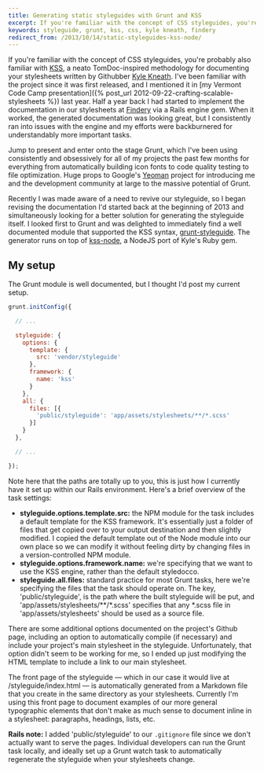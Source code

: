 ```yaml
---
title: Generating static styleguides with Grunt and KSS
excerpt: If you're familiar with the concept of CSS styleguides, you're probably also familiar with KSS, a neato TomDoc-inspired methodology for documenting your stylesheets written by Githubber Kyle Kneath.
keywords: styleguide, grunt, kss, css, kyle kneath, findery
redirect_from: /2013/10/14/static-styleguides-kss-node/
---
```

If you're familiar with the concept of CSS styleguides, you're probably also familiar with [KSS](http://warpspire.com/kss/), a neato TomDoc-inspired methodology for documenting your stylesheets written by Githubber [Kyle Kneath](http://warpspire.com/). I've been familiar with the project since it was first released, and I mentioned it in [my Vermont Code Camp presentation]({% post_url 2012-09-22-crafting-scalable-stylesheets %}) last year. Half a year back I had started to implement the documentation in our stylesheets at [Findery](http://www.findery.com) via a Rails engine gem. When it worked, the generated documentation was looking great, but I consistently ran into issues with the engine and my efforts were backburnered for understandably more important tasks.

Jump to present and enter onto the stage Grunt, which I've been using consistently and obsessively for all of my projects the past few months for everything from automatically building icon fonts to code quality testing to file optimization. Huge props to Google's [Yeoman](http://yeoman.io) project for introducing me and the development community at large to the massive potential of Grunt.

Recently I was made aware of a need to revive our styleguide, so I began revising the documentation I'd started back at the beginning of 2013 and simultaneously looking for a better solution for generating the styleguide itself. I looked first to Grunt and was delighted to immediately find a well documented module that supported the KSS syntax, [grunt-styleguide](https://github.com/indieisaconcept/grunt-styleguide). The generator runs on top of [kss-node](https://github.com/hughsk/kss-node), a NodeJS port of Kyle's Ruby gem.

My setup
--------

The Grunt module is well documented, but I thought I'd post my current setup.

```js
grunt.initConfig({

  // ...

  styleguide: {
    options: {
      template: {
        src: 'vendor/styleguide'
      },
      framework: {
        name: 'kss'
      }
    },
    all: {
      files: [{
        'public/styleguide': 'app/assets/stylesheets/**/*.scss'
      }]
    }
  },

  // ...

});
```

Note here that the paths are totally up to you, this is just how I currently have it set up within our Rails environment. Here's a brief overview of the task settings:

* **styleguide.options.template.src:** the NPM module for the task includes a default template for the KSS framework. It's essentially just a folder of files that get copied over to your output destination and then slightly modified. I copied the default template out of the Node module into our own place so we can modify it without feeling dirty by changing files in a version-controlled NPM module.
* **styleguide.options.framework.name:** we're specifying that we want to use the KSS engine, rather than the default styledocco.
* **styleguide.all.files:** standard practice for most Grunt tasks, here we're specifying the files that the task should operate on. The key, 'public/styleguide', is the path where the built styleguide will be put, and 'app/assets/stylesheets/\*\*/\*.scss' specifies that any *.scss file in 'app/assets/stylesheets' should be used as a source file.

There are some additional options documented on the project's Github page, including an option to automatically compile (if necessary) and include your project's main stylesheet in the styleguide. Unfortunately, that option didn't seem to be working for me, so I ended up just modifying the HTML template to include a link to our main stylesheet.

The front page of the styleguide — which in our case it would live at /styleguide/index.html — is automatically generated from a Markdown file that you create in the same directory as your stylesheets. Currently I'm using this front page to document examples of our more general typographic elements that don't make as much sense to document inline in a stylesheet: paragraphs, headings, lists, etc.

**Rails note:** I added 'public/styleguide' to our ```.gitignore``` file since we don't actually want to serve the pages. Individual developers can run the Grunt task locally, and ideally set up a Grunt watch task to automatically regenerate the styleguide when your stylesheets change.
